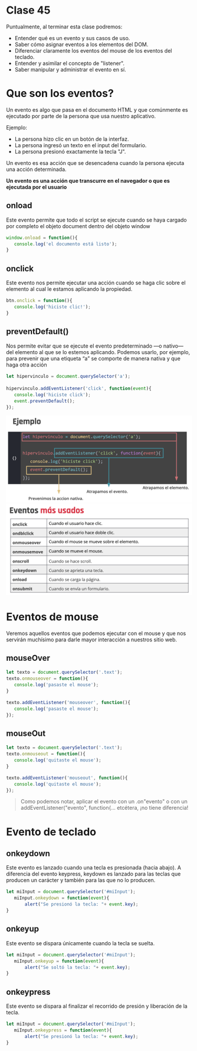 # Clase 45

Puntualmente, al terminar esta clase podremos:

* Entender qué es un evento y sus casos de uso.
* Saber cómo asignar eventos a los elementos del DOM.
* Diferenciar claramente los eventos del mouse de los eventos del teclado.
* Entender y asimilar el concepto de "listener".
* Saber manipular y administrar el evento en sí.

# Que son los eventos?
Un evento es algo que pasa en el documento HTML y que comúnmente es ejecutado por parte de la persona que usa nuestro aplicativo.

Ejemplo: 

* La persona hizo clic en un botón de la interfaz.
* La persona ingresó un texto en el input del formulario.
* La persona presionó exactamente la tecla "J".

Un evento es esa acción que se desencadena cuando la persona ejecuta una acción determinada.

**Un evento es una acción que transcurre en el navegador o que es ejecutada por el usuario**


## onload
Este evento permite que todo el script se ejecute cuando se haya cargado por completo el objeto document dentro del objeto window

```js
window.onload = function(){
   console.log('el documento está listo');
}
```

## onclick
Este evento nos permite ejecutar una acción cuando se haga clic sobre el elemento al cual le estamos aplicando la propiedad.

```js
btn.onclick = function(){
   console.log('hiciste clic!');
}
```

## preventDefault()
Nos permite evitar que se ejecute el evento predeterminado —o nativo— del elemento al que se lo estemos aplicando.
Podemos usarlo, por ejemplo, para prevenir que una etiqueta “a” se comporte de manera nativa y que haga otra acción

```js
let hipervinculo = document.querySelector('a');

hipervinculo.addEventListener('click', function(event){
   console.log('hiciste click');
   event.preventDefault();
});
```

![](Archivos/1.png)
![](Archivos/2.png)


# Eventos de mouse
 Veremos aquellos eventos que podemos ejecutar con el mouse y que nos servirán muchísimo para darle mayor interacción a nuestros sitio web.


## mouseOver
```js
let texto = document.querySelector('.text');
texto.onmouseover = function(){
   console.log('pasaste el mouse');
}
```
```js
texto.addEventListener('mouseover', function(){
   console.log('pasaste el mouse');
});
```

## mouseOut

```js
let texto = document.querySelector('.text');
texto.onmouseout = function(){
   console.log('quitaste el mouse');
}
```

```js
texto.addEventListener('mouseout', function(){
   console.log('quitaste el mouse');
});
```

> Como podemos notar, aplicar el evento con un .on"evento" o con un addEventListener("evento", function{... etcétera, ¡no tiene diferencia!

# Evento de teclado

## onkeydown

Este evento es lanzado cuando una tecla es presionada (hacia abajo). A diferencia del evento keypress, keydown es lanzado para las teclas que producen un carácter y también para las que no lo producen.

```js
let miInput = document.querySelector('#miInput');
   miInput.onkeydown = function(event){
       alert("Se presionó la tecla: "+ event.key);
}
```

## onkeyup
Este evento se dispara únicamente cuando la tecla se suelta.

```js
let miInput = document.querySelector('#miInput');
   miInput.onkeyup = function(event){
       alert("Se soltó la tecla: "+ event.key);
}
```

## onkeypress
Este evento se dispara al finalizar el recorrido de presión y liberación de la tecla. 
```js
let miInput = document.querySelector('#miInput');
   miInput.onkeypress = function(event){
       alert("Se presionó la tecla: "+ event.key);
}
```